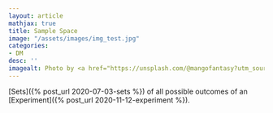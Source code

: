 ```yaml
---
layout: article
mathjax: true
title: Sample Space
image: "/assets/images/img_test.jpg"
categories:
- DM
desc: '' 
imagealt: Photo by <a href="https://unsplash.com/@mangofantasy?utm_source=unsplash&utm_medium=referral&utm_content=creditCopyText">Tim Johnson</a> on <a href="https://unsplash.com/s/photos/logic?utm_source=unsplash&utm_medium=referral&utm_content=creditCopyText">Unsplash</a>
---
```


[Sets]({% post_url 2020-07-03-sets %}) of all possible outcomes of an [Experiment]({% post_url 2020-11-12-experiment %}).